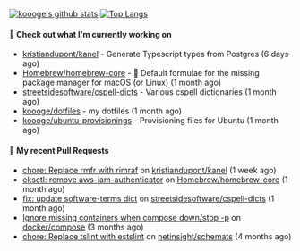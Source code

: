 [![koooge's github stats](https://github-readme-stats.vercel.app/api?username=koooge&count_private=true&show_icons=true)](https://github.com/anuraghazra/github-readme-stats)
[![Top Langs](https://github-readme-stats.vercel.app/api/top-langs/?username=koooge&langs_count=5)](https://github.com/anuraghazra/github-readme-stats)

#### 👷 Check out what I'm currently working on

- [kristiandupont/kanel](https://github.com/kristiandupont/kanel) - Generate Typescript types from Postgres (6 days ago)
- [Homebrew/homebrew-core](https://github.com/Homebrew/homebrew-core) - 🍻 Default formulae for the missing package manager for macOS (or Linux) (1 month ago)
- [streetsidesoftware/cspell-dicts](https://github.com/streetsidesoftware/cspell-dicts) - Various cspell dictionaries (1 month ago)
- [koooge/dotfiles](https://github.com/koooge/dotfiles) - my dotfiles (1 month ago)
- [koooge/ubuntu-provisionings](https://github.com/koooge/ubuntu-provisionings) - Provisioning files for Ubuntu (1 month ago)

#### 🔨 My recent Pull Requests

- [chore: Replace rmfr with rimraf](https://github.com/kristiandupont/kanel/pull/585) on [kristiandupont/kanel](https://github.com/kristiandupont/kanel) (1 week ago)
- [eksctl: remove aws-iam-authenticator](https://github.com/Homebrew/homebrew-core/pull/173593) on [Homebrew/homebrew-core](https://github.com/Homebrew/homebrew-core) (1 month ago)
- [fix: update software-terms dict](https://github.com/streetsidesoftware/cspell-dicts/pull/3242) on [streetsidesoftware/cspell-dicts](https://github.com/streetsidesoftware/cspell-dicts) (1 month ago)
- [Ignore missing containers when compose down/stop -p](https://github.com/docker/compose/pull/11692) on [docker/compose](https://github.com/docker/compose) (3 months ago)
- [chore: Replace tslint with estslint](https://github.com/netinsight/schemats/pull/13) on [netinsight/schemats](https://github.com/netinsight/schemats) (4 months ago)
